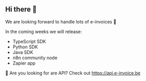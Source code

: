 ## Hi there 👋

We are looking forward to handle lots of e-invoices 🧾

In the coming weeks we will release:

- TypeScript SDK
- Python SDK
- Java SDK
- n8n community node
- Zapier app

🧪 Are you looking for are API? Check out https://api.e-invoice.be

<!--

**Here are some ideas to get you started:**

🙋‍♀️ A short introduction - what is your organization all about?
🌈 Contribution guidelines - how can the community get involved?
👩‍💻 Useful resources - where can the community find your docs? Is there anything else the community should know?
🍿 Fun facts - what does your team eat for breakfast?
🧙 Remember, you can do mighty things with the power of [Markdown](https://docs.github.com/github/writing-on-github/getting-started-with-writing-and-formatting-on-github/basic-writing-and-formatting-syntax)
-->
